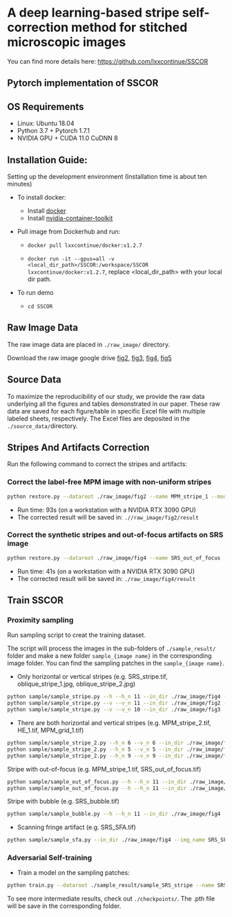 
# A deep learning-based stripe self-correction method for stitched microscopic images
You can find more details here: https://github.com/lxxcontinue/SSCOR
## Pytorch implementation of SSCOR

## OS Requirements
- Linux: Ubuntu 18.04
- Python 3.7 + Pytorch 1.7.1
- NVIDIA GPU + CUDA 11.0 CuDNN 8

## Installation Guide:
Setting up the development environment (Installation time is about ten minutes)
- To install docker:
  - Install [docker](https://docs.docker.com/install/)
  - Install [nvidia-container-toolkit](https://docs.nvidia.com/datacenter/cloud-native/container-toolkit/install-guide.html)
- Pull image from Dockerhub and run:

  - `docker pull lxxcontinue/docker:v1.2.7`

  - `docker run -it --gpus=all -v <local_dir_path>/SSCOR:/workspace/SSCOR lxxcontinue/docker:v1.2.7`, replace <local_dir_path> with your local dir path.

- To run demo
  - `cd SSCOR`


## Raw Image Data
The raw image data are placed in `./raw_image/` directory.

Download the raw image google drive [fig2](https://drive.google.com/file/d/1ft7olxzalz8kQBT6cc3BjmZE4LQmtEhi/view?usp=drive_link), 
[fig3](https://drive.google.com/file/d/10ceCUBRYDQvjrqky2BBIFH7dbpHQthgj/view?usp=drive_link),
[fig4](https://drive.google.com/file/d/1wYSfOxSfZwVknHdlK9dM0YJp_vffIuZj/view?usp=drive_link),
[fig5](https://drive.google.com/file/d/1nO9jJWaVPF2UXtt0iG0zm4TaqwoVz6kN/view?usp=drive_link)

## Source Data
To maximize the reproducibility of our study, we provide the raw data underlying all the figures and tables demonstrated in our paper. These raw data are saved for each figure/table in specific Excel file with multiple labeled sheets, respectively. The Excel files are deposited in the `./source_data/`directory.

## Stripes And Artifacts Correction 
Run the following command to correct the stripes and artifacts:

### Correct the label-free MPM image with non-uniform stripes
```bash
python restore.py --dataroot ./raw_image/fig2 --name MPM_stripe_1 --model sscor --image_name MPM_stripe_1.tif --offset_size 100 --repeat 2
```
- Run time: 93s (on a workstation with a NVIDIA RTX 3090 GPU)
- The corrected result will be saved in: `.//raw_image/fig2/result`
  
### Correct the synthetic stripes and out-of-focus artifacts on SRS image
```bash
python restore.py --dataroot ./raw_image/fig4 --name SRS_out_of_focus --model sscor --image_name SRS_out_of_focus.tif --offset_size 100 --repeat 1
```
- Run time: 41s (on a workstation with a NVIDIA RTX 3090 GPU)
- The corrected result will be saved in: `./raw_image/fig4/result`

## Train SSCOR
### Proximity sampling

Run sampling script to creat the training dataset.

The script will process the images in the sub-folders of `./sample_result/` folder and make a new folder `sample_{image name}` in the corresponding image folder. You can find the sampling patches in the `sample_{image name}`.

- Only horizontal or vertical stripes (e.g. SRS_stripe.tif, oblique_stripe_1.jpg, oblique_stripe_2.jpg)
```bash
python sample/sample_stripe.py --h --h_n 11 --in_dir ./raw_image/fig4 --img_name SRS_stripe.tif
python sample/sample_stripe.py --v --v_n 11 --in_dir ./raw_image/fig2 --img_name oblique_stripe_1.jpg
python sample/sample_stripe.py --v --v_n 10 --in_dir ./raw_image/fig3 --img_name oblique_stripe_2.jpg
```

- There are both horizontal and vertical stripes (e.g. MPM_stripe_2.tif, HE_1.tif, MPM_grid_1.tif)
```bash
python sample/sample_stripe_2.py --h_n 6 --v_n 6 --in_dir ./raw_image/fig3 --img_name MPM_stripe_2.tif --direction 0
python sample/sample_stripe_2.py --h_n 5 --v_n 5 --in_dir ./raw_image/fig5 --img_name HE_1.tif --direction 1 --patch_size 512
python sample/sample_stripe_2.py --h_n 9 --v_n 9 --in_dir ./raw_image/fig2 --img_name MPM_grid_1.tif --patch_size 128
```

Stripe with out-of-focus (e.g. MPM_stripe_1.tif, SRS_out_of_focus.tif)
```bash
python sample/sample_out_of_focus.py --h --h_n 11 --in_dir ./raw_image/fig2 --img_name MPM_stripe_1.tif --x_loc 4170 --y_loc 1960
python sample/sample_out_of_focus.py --h --h_n 11 --in_dir ./raw_image/fig4 --img_name SRS_out_of_focus.tif --x_loc 2600 --y_loc 3200
```

Stripe with bubble (e.g. SRS_bubble.tif)
```bash
python sample/sample_bubble.py --h --h_n 11 --in_dir ./raw_image/fig4 --img_name SRS_bubble.tif
```

- Scanning fringe artifact (e.g. SRS_SFA.tif)
```bash
python sample/sample_sfa.py --in_dir ./raw_image/fig4 --img_name SRS_SFA.tif --x_loc 3200
```

### Adversarial Self-training

- Train a model on the sampling patches:
```bash
python train.py --dataroot ./sample_result/sample_SRS_stripe --name SRS_stripe-train --model sscor --display_id 0 --load_size 286 --crop_size 256
```
To see more intermediate results, check out `./checkpoints/`. The .pth file will be save in the corresponding folder.


